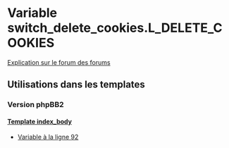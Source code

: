 # Variable switch_delete_cookies.L_DELETE_COOKIES
[Explication sur le forum des forums](http://forum.forumactif.com/t294113-listing-des-variables#switch_delete_cookies.L_DELETE_COOKIES)
## Utilisations dans les templates
### Version phpBB2
#### [Template index_body](subsilver/index_body.md)
* [Variable à la ligne 92](../subsilver/index_body.tpl#L92)